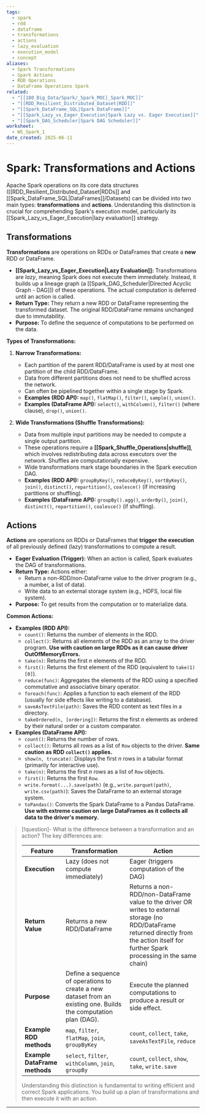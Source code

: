 ```yaml
---
tags:
  - spark
  - rdd
  - dataframe
  - transformations
  - actions
  - lazy_evaluation
  - execution_model
  - concept
aliases:
  - Spark Transformations
  - Spark Actions
  - RDD Operations
  - DataFrame Operations Spark
related:
  - "[[180_Big_Data/Spark/_Spark_MOC|_Spark_MOC]]"
  - "[[RDD_Resilient_Distributed_Dataset|RDD]]"
  - "[[Spark_DataFrame_SQL|Spark DataFrame]]"
  - "[[Spark_Lazy_vs_Eager_Execution|Spark Lazy vs. Eager Execution]]"
  - "[[Spark_DAG_Scheduler|Spark DAG Scheduler]]"
worksheet:
  - WS_Spark_1
date_created: 2025-06-11
---
```

# Spark: Transformations and Actions

Apache Spark operations on its core data structures ([[RDD_Resilient_Distributed_Dataset|RDDs]] and [[Spark_DataFrame_SQL|DataFrames]]/Datasets) can be divided into two main types: **transformations** and **actions**. Understanding this distinction is crucial for comprehending Spark's execution model, particularly its [[Spark_Lazy_vs_Eager_Execution|lazy evaluation]] strategy.

## Transformations
**Transformations** are operations on RDDs or DataFrames that create a **new** RDD or DataFrame.
-   **[[Spark_Lazy_vs_Eager_Execution|Lazy Evaluation]]:** Transformations are *lazy*, meaning Spark does not execute them immediately. Instead, it builds up a lineage graph (a [[Spark_DAG_Scheduler|Directed Acyclic Graph - DAG]]) of these operations. The actual computation is deferred until an action is called.
-   **Return Type:** They return a new RDD or DataFrame representing the transformed dataset. The original RDD/DataFrame remains unchanged due to immutability.
-   **Purpose:** To define the sequence of computations to be performed on the data.

**Types of Transformations:**

1.  **Narrow Transformations:**
    -   Each partition of the parent RDD/DataFrame is used by at most one partition of the child RDD/DataFrame.
    -   Data from different partitions does not need to be shuffled across the network.
    -   Can often be pipelined together within a single stage by Spark.
    -   **Examples (RDD API):** `map()`, `flatMap()`, `filter()`, `sample()`, `union()`.
    -   **Examples (DataFrame API):** `select()`, `withColumn()`, `filter()` (where clause), `drop()`, `union()`.

2.  **Wide Transformations (Shuffle Transformations):**
    -   Data from multiple input partitions may be needed to compute a single output partition.
    -   These operations require a **[[Spark_Shuffle_Operations|shuffle]]**, which involves redistributing data across executors over the network. Shuffles are computationally expensive.
    -   Wide transformations mark stage boundaries in the Spark execution DAG.
    -   **Examples (RDD API):** `groupByKey()`, `reduceByKey()`, `sortByKey()`, `join()`, `distinct()`, `repartition()`, `coalesce()` (if increasing partitions or shuffling).
    -   **Examples (DataFrame API):** `groupBy().agg()`, `orderBy()`, `join()`, `distinct()`, `repartition()`, `coalesce()` (if shuffling).

## Actions
**Actions** are operations on RDDs or DataFrames that **trigger the execution** of all previously defined (lazy) transformations to compute a result.
-   **Eager Evaluation (Trigger):** When an action is called, Spark evaluates the DAG of transformations.
-   **Return Type:** Actions either:
    -   Return a non-RDD/non-DataFrame value to the driver program (e.g., a number, a list of data).
    -   Write data to an external storage system (e.g., HDFS, local file system).
-   **Purpose:** To get results from the computation or to materialize data.

**Common Actions:**

-   **Examples (RDD API):**
    -   `count()`: Returns the number of elements in the RDD.
    -   `collect()`: Returns all elements of the RDD as an array to the driver program. **Use with caution on large RDDs as it can cause driver OutOfMemoryErrors.**
    -   `take(n)`: Returns the first $n$ elements of the RDD.
    -   `first()`: Returns the first element of the RDD (equivalent to `take(1)[0]`).
    -   `reduce(func)`: Aggregates the elements of the RDD using a specified commutative and associative binary operator.
    -   `foreach(func)`: Applies a function to each element of the RDD (usually for side effects like writing to a database).
    -   `saveAsTextFile(path)`: Saves the RDD content as text files in a directory.
    -   `takeOrdered(n, [ordering])`: Returns the first $n$ elements as ordered by their natural order or a custom comparator.
-   **Examples (DataFrame API):**
    -   `count()`: Returns the number of rows.
    -   `collect()`: Returns all rows as a list of `Row` objects to the driver. **Same caution as RDD `collect()` applies.**
    -   `show(n, truncate)`: Displays the first $n$ rows in a tabular format (primarily for interactive use).
    -   `take(n)`: Returns the first $n$ rows as a list of `Row` objects.
    -   `first()`: Returns the first `Row`.
    -   `write.format(...).save(path)` (e.g., `write.parquet(path)`, `write.csv(path)`): Saves the DataFrame to an external storage system.
    -   `toPandas()`: Converts the Spark DataFrame to a Pandas DataFrame. **Use with extreme caution on large DataFrames as it collects all data to the driver's memory.**

>[!question]- What is the difference between a transformation and an action?
>The key differences are:
>
> | Feature | Transformation | Action |
> |---------|----------------|--------|
> | **Execution** | Lazy (does not compute immediately) | Eager (triggers computation of the DAG) |
> | **Return Value** | Returns a new RDD/DataFrame | Returns a non-RDD/non-DataFrame value to the driver OR writes to external storage (no RDD/DataFrame returned directly from the action itself for further Spark processing in the same chain) |
> | **Purpose** | Define a sequence of operations to create a new dataset from an existing one. Builds the computation plan (DAG). | Execute the planned computations to produce a result or side effect. |
> | **Example RDD methods** | `map`, `filter`, `flatMap`, `join`, `groupByKey` | `count`, `collect`, `take`, `saveAsTextFile`, `reduce` |
> | **Example DataFrame methods** | `select`, `filter`, `withColumn`, `join`, `groupBy` | `count`, `collect`, `show`, `take`, `write.save` |
>
>Understanding this distinction is fundamental to writing efficient and correct Spark applications. You build up a plan of transformations and then execute it with an action.

---